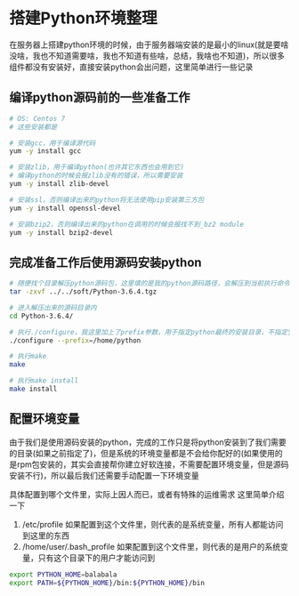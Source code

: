 # 搭建Python环境整理

在服务器上搭建python环境的时候，由于服务器端安装的是最小的linux(就是要啥没啥，我也不知道需要啥，我也不知道有些啥，总结，我啥也不知道)，所以很多组件都没有安装好，直接安装python会出问题，这里简单进行一些记录

## 编译python源码前的一些准备工作

``` bash
# OS: Centos 7
# 这些安装都是

# 安装gcc，用于编译源代码
yum -y install gcc

# 安装zlib，用于编译python(也许其它东西也会用到它)
# 编译python的时候会报zlib没有的错误，所以需要安装
yum -y install zlib-devel

# 安装ssl，否则编译出来的python将无法使用pip安装第三方包
yum -y install openssl-devel

# 安装bzip2，否则编译出来的python在调用的时候会报找不到_bz2 module
yum -y install bzip2-devel
```

## 完成准备工作后使用源码安装python

``` bash
# 随便找个目录解压python源码包，这里填的是我的python源码路径，会解压到当前执行命令的目录下，会出现一个名字为Python-3.6.4的目录，里面是解压好的源码
tar -zxvf ../../soft/Python-3.6.4.tgz

# 进入解压出来的源码目录内
cd Python-3.6.4/

# 执行./configure，我这里加上了prefix参数，用于指定python最终的安装目录，不指定安装的是默认目录，除非有特殊运维要求，否则也没必要指定，linux目录都分的很好，我这里的指定目录是我随便写的，我并不想安装到home下蛤蛤
./configure --prefix=/home/python

# 执行make
make

# 执行make install
make install
```

## 配置环境变量

由于我们是使用源码安装的python，完成的工作只是将python安装到了我们需要的目录(如果之前指定了)，但是系统的环境变量都是不会给你配好的(如果使用的是rpm包安装的，其实会直接帮你建立好软连接，不需要配置环境变量，但是源码安装不行)，所以最后我们还需要手动配置一下环境变量

具体配置到哪个文件里，实际上因人而已，或者有特殊的运维需求
这里简单介绍一下

  1. /etc/profile 如果配置到这个文件里，则代表的是系统变量，所有人都能访问到这里的东西
  2. /home/user/.bash_profile 如果配置到这个文件里，则代表的是用户的系统变量，只有这个目录下的用户才能访问到

``` bash
export PYTHON_HOME=balabala
export PATH=${PYTHON_HOME}/bin:${PYTHON_HOME}/bin
```
